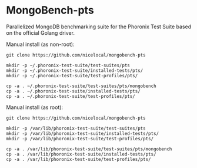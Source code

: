# MongoBench-pts
Parallelized MongoDB benchmarking suite for the Phoronix Test Suite based on the official Golang driver.

Manual install (as non-root):

```
git clone https://github.com/nicelocal/mongobench-pts

mkdir -p ~/.phoronix-test-suite/test-suites/pts
mkdir -p ~/.phoronix-test-suite/installed-tests/pts/
mkdir -p ~/.phoronix-test-suite/test-profiles/pts/

cp -a . ~/.phoronix-test-suite/test-suites/pts/mongobench
cp -a . ~/.phoronix-test-suite/installed-tests/pts/
cp -a . ~/.phoronix-test-suite/test-profiles/pts/
```

Manual install (as root):

```
git clone https://github.com/nicelocal/mongobench-pts

mkdir -p /var/lib/phoronix-test-suite/test-suites/pts
mkdir -p /var/lib/phoronix-test-suite/installed-tests/pts/
mkdir -p /var/lib/phoronix-test-suite/test-profiles/pts/

cp -a . /var/lib/phoronix-test-suite/test-suites/pts/mongobench
cp -a . /var/lib/phoronix-test-suite/installed-tests/pts/
cp -a . /var/lib/phoronix-test-suite/test-profiles/pts/
```